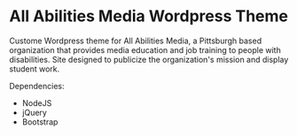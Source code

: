 # All Abilities Media Wordpress Theme

Custome Wordpress theme for All Abilities Media, a Pittsburgh based organization that provides media education and job training to people with disabilities. Site designed to publicize the organization's mission and display student work.

Dependencies:
* NodeJS
* jQuery
* Bootstrap
